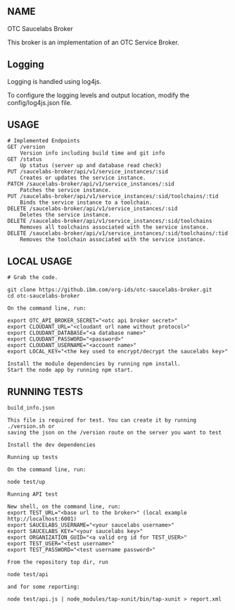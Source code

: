 NAME
----

OTC Saucelabs Broker

This broker is an implementation of an OTC Service Broker.

Logging
-------

Logging is handled using log4js.

To configure the logging levels and output location, modify the config/log4js.json file.


USAGE
-----

	# Implemented Endpoints
	GET /version
		Version info including build time and git info
	GET /status
		Up status (server up and database read check)
	PUT /saucelabs-broker/api/v1/service_instances/:sid
		Creates or updates the service instance.
	PATCH /saucelabs-broker/api/v1/service_instances/:sid
		Patches the service instance.
	PUT /saucelabs-broker/api/v1/service_instances/:sid/toolchains/:tid
		Binds the service instance to a toolchain.
	DELETE /saucelabs-broker/api/v1/service_instances/:sid
		Deletes the service instance.
	DELETE /saucelabs-broker/api/v1/service_instances/:sid/toolchains
		Removes all toolchains associated with the service instance.
	DELETE /saucelabs-broker/api/v1/service_instances/:sid/toolchains/:tid
		Removes the toolchain associated with the service instance.


LOCAL USAGE
-----------

	# Grab the code.

	git clone https://github.ibm.com/org-ids/otc-saucelabs-broker.git
	cd otc-saucelabs-broker

	On the command line, run:

	export OTC_API_BROKER_SECRET="<otc api broker secret>"
	export CLOUDANT_URL="<cloudant url name without protocol>"
	export CLOUDANT_DATABASE="<a database name>"
	export CLOUDANT_PASSWORD="<password>"
	export CLOUDANT_USERNAME="<account name>"
	export LOCAL_KEY="<the key used to encrypt/decrypt the saucelabs key>"

	Install the module dependencies by running npm install.
	Start the node app by running npm start.

RUNNING TESTS
-------------

	build_info.json

	This file is required for test. You can create it by running ./version.sh or
	saving the json on the /version route on the server you want to test

	Install the dev dependencies

	Running up tests

	On the command line, run:

	node test/up

	Running API test

	New shell, on the command line, run:
	export TEST_URL="<base url to the broker>" (local example http://localhost:6001)
	export SAUCELABS_USERNAME="<your saucelabs username>"
	export SAUCELABS_KEY="<your saucelabs key>"
	export ORGANIZATION_GUID="<a valid org id for TEST_USER>"
	export TEST_USER="<test username>"
	export TEST_PASSWORD="<test username password>"

	From the repository top dir, run

	node test/api

	and for some reporting:

	node test/api.js | node_modules/tap-xunit/bin/tap-xunit > report.xml